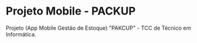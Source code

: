 # Projeto Mobile - PACKUP
Projeto (App Mobile Gestão de Estoque) "PAKCUP" - TCC de Técnico em Informática.
